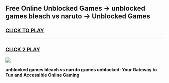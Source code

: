 
## Free Online Unblocked Games → unblocked games bleach vs naruto → Unblocked Games
<h3>
<a href="https://premium.freeplayer.one?title=unblocked_games_bleach_vs_naruto&ref=21F">CLICK TO PLAY</a></h3>
<hr>

<h3>
<a href="https://premium.freeplayer.one?title=unblocked_games_bleach_vs_naruto&ref=21F">CLICK 2 PLAY</a>
  
</h3>

<a href="https://premium.freeplayer.one?title=unblocked_games_bleach_vs_naruto&ref=21F/"><img src="https://clearcache.store/games.png"></a>


**unblocked games bleach vs naruto games unblocked: Your Gateway to Fun and Accessible Online Gaming**
